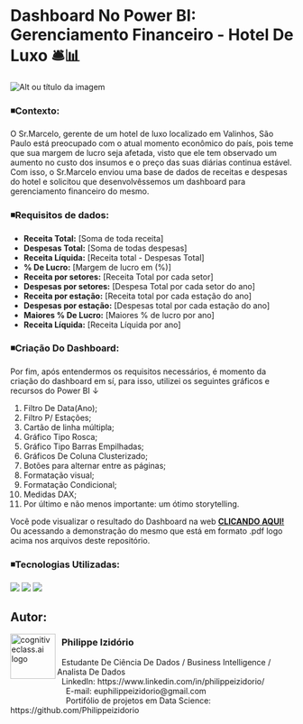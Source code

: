 # Dashboard No Power BI: Gerenciamento Financeiro - Hotel De Luxo 🛎️📊
![Alt ou título da imagem](https://github.com/user-attachments/assets/d13d053d-38d8-44b8-b969-f7ac8214ef01)
### ◾Contexto: 

O Sr.Marcelo, gerente de um hotel de luxo localizado em Valinhos, São Paulo está preocupado com o atual momento econômico do país, pois teme que sua margem de lucro seja afetada, visto que ele tem observado um aumento no custo dos insumos e o preço das suas diárias continua estável. Com isso, o Sr.Marcelo enviou uma base de dados de receitas e despesas do hotel e solicitou que desenvolvêssemos um dashboard para gerenciamento financeiro do mesmo.

### ◾Requisitos de dados: 

- **Receita Total:** [Soma de toda receita]
- **Despesas Total:** [Soma de todas despesas]
- **Receita Líquida:** [Receita total - Despesas Total]
- **% De Lucro:** [Margem de lucro em (%)]
- **Receita por setores:** [Receita Total por cada setor]
- **Despesas por setores:** [Despesa Total por cada setor do ano]
- **Receita por estação:** [Receita total por cada estação do ano]
- **Despesas por estação:** [Despesas total por cada estação do ano]
- **Maiores % De Lucro:** [Maiores % de lucro por ano]
- **Receita Líquida:** [Receita Líquida por ano]

### ◾Criação Do Dashboard:

Por fim, após entendermos os requisitos necessários, é momento da criação do dashboard em sí, para isso, utilizei os seguintes gráficos e recursos do Power BI ↓

1. Filtro De Data(Ano);
2. Filtro P/ Estações;
3. Cartão de linha múltipla;
4. Gráfico Tipo Rosca;
5. Gráfico Tipo Barras Empilhadas;
6. Gráficos De Coluna Clusterizado;
7. Botões para alternar entre as páginas;
8. Formatação visual;
9. Formatação Condicional;
10. Medidas DAX;
11. Por último e não menos importante: um ótimo storytelling.

Você pode visualizar o resultado do Dashboard na web [**CLICANDO AQUI!**](https://app.powerbi.com/view?r=eyJrIjoiNWIwMWQ4MjEtMGU4Mi00MmZjLTlhYTMtMjg3YmFjNjNiYjMyIiwidCI6IjRhMTg3ZWI1LTNmM2UtNDViOS05ODZkLTI4ZTY3YzI4Njk1NiJ9) Ou acessando a demonstração do mesmo que está em formato .pdf logo acima nos arquivos deste repositório. 

### ◾Tecnologias Utilizadas: 
<div <br> 
<img src="https://img.shields.io/badge/Microsoft_Excel-217346?style=for-the-badge&logo=microsoft-excel&logoColor=white">
<img src="https://img.shields.io/badge/PowerBI-F2C811?style=for-the-badge&logo=Power%20BI&logoColor=white">
<img src="https://img.shields.io/badge/Microsoft_PowerPoint-B7472A?style=for-the-badge&logo=microsoft-powerpoint&logoColor=white">
</div> 

## Autor:

<img  src="https://github.com/Philippeizidorio/AnaliseTRIM_AgenciaMKTDIGITAL/assets/145637595/9800ac43-2070-48d4-9002-dbf82f756f2c" width="80" alt="cognitiveclass.ai logo" align="left" /> 

### &nbsp;&nbsp;Philippe Izidório

<p>
&nbsp;&nbsp;Estudante De Ciência De Dados / Business Intelligence / Analista De Dados<br/>
&nbsp;&nbsp;LinkedIn: https://www.linkedin.com/in/philippeizidorio/<br/>
&nbsp;&nbsp;&nbsp;&nbsp;&nbsp;&nbsp;&nbsp;&nbsp;&nbsp;&nbsp;&nbsp;&nbsp;&nbsp;&nbsp;&nbsp;&nbsp;&nbsp;&nbsp;&nbsp;&nbsp;&nbsp;&nbsp;&nbsp;&nbsp;&nbsp;E-mail: euphilippeizidorio@gmail.com<br/>
&nbsp;&nbsp;&nbsp;&nbsp;&nbsp;&nbsp;&nbsp;&nbsp;&nbsp;&nbsp;&nbsp;&nbsp;&nbsp;&nbsp;&nbsp;&nbsp;&nbsp;&nbsp;&nbsp;&nbsp;&nbsp;&nbsp;&nbsp;&nbsp;&nbsp;Portifólio de projetos em Data Science: https://github.com/Philippeizidorio
</p>
